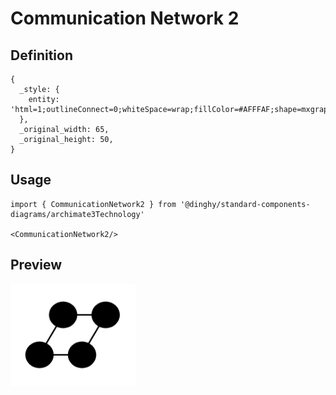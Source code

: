 # Communication Network 2

## Definition

```
{
  _style: { 
    entity: 'html=1;outlineConnect=0;whiteSpace=wrap;fillColor=#AFFFAF;shape=mxgraph.archimate3.network;',
  },
  _original_width: 65,
  _original_height: 50,
}
```

## Usage

```
import { CommunicationNetwork2 } from '@dinghy/standard-components-diagrams/archimate3Technology'

<CommunicationNetwork2/>
```

## Preview

<img src="./communication-network-2.png" width="200"/>
